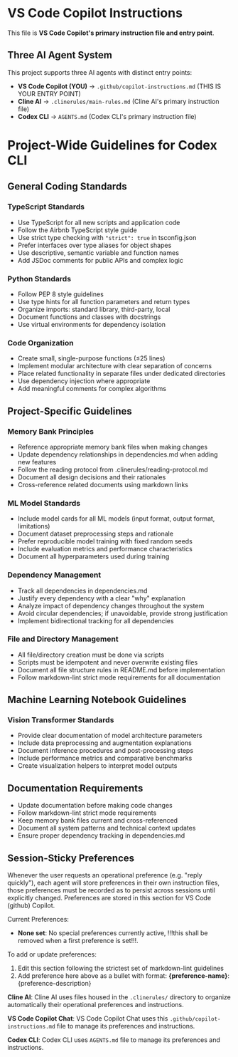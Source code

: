 # VS Code Copilot Instructions

This file is **VS Code Copilot's primary instruction file and entry point**.

## Three AI Agent System

This project supports three AI agents with distinct entry points:
- **VS Code Copilot (YOU)** → `.github/copilot-instructions.md` (THIS IS YOUR ENTRY POINT)
- **Cline AI** → `.clinerules/main-rules.md` (Cline AI's primary instruction file)
- **Codex CLI** → `AGENTS.md` (Codex CLI's primary instruction file)

# Project-Wide Guidelines for Codex CLI

## General Coding Standards

### TypeScript Standards
- Use TypeScript for all new scripts and application code
- Follow the Airbnb TypeScript style guide
- Use strict type checking with `"strict": true` in tsconfig.json
- Prefer interfaces over type aliases for object shapes
- Use descriptive, semantic variable and function names
- Add JSDoc comments for public APIs and complex logic

### Python Standards
- Follow PEP 8 style guidelines
- Use type hints for all function parameters and return types
- Organize imports: standard library, third-party, local
- Document functions and classes with docstrings
- Use virtual environments for dependency isolation

### Code Organization
- Create small, single-purpose functions (≤25 lines)
- Implement modular architecture with clear separation of concerns
- Place related functionality in separate files under dedicated directories
- Use dependency injection where appropriate
- Add meaningful comments for complex algorithms

## Project-Specific Guidelines

### Memory Bank Principles
- Reference appropriate memory bank files when making changes
- Update dependency relationships in dependencies.md when adding new features
- Follow the reading protocol from .clinerules/reading-protocol.md
- Document all design decisions and their rationales
- Cross-reference related documents using markdown links

### ML Model Standards
- Include model cards for all ML models (input format, output format, limitations)
- Document dataset preprocessing steps and rationale
- Prefer reproducible model training with fixed random seeds
- Include evaluation metrics and performance characteristics
- Document all hyperparameters used during training

### Dependency Management
- Track all dependencies in dependencies.md
- Justify every dependency with a clear "why" explanation
- Analyze impact of dependency changes throughout the system
- Avoid circular dependencies; if unavoidable, provide strong justification
- Implement bidirectional tracking for all dependencies

### File and Directory Management
- All file/directory creation must be done via scripts
- Scripts must be idempotent and never overwrite existing files
- Document all file structure rules in README.md before implementation
- Follow markdown-lint strict mode requirements for all documentation

## Machine Learning Notebook Guidelines

### Vision Transformer Standards
- Provide clear documentation of model architecture parameters
- Include data preprocessing and augmentation explanations
- Document inference procedures and post-processing steps
- Include performance metrics and comparative benchmarks
- Create visualization helpers to interpret model outputs

## Documentation Requirements

- Update documentation before making code changes
- Follow markdown-lint strict mode requirements
- Keep memory bank files current and cross-referenced
- Document all system patterns and technical context updates
- Ensure proper dependency tracking in dependencies.md

## Session-Sticky Preferences

Whenever the user requests an operational preference (e.g. "reply
quickly"), each agent will store preferences in their own instruction
files, those preferences must be recorded as to persist across
sessions until explicitly changed. Preferences are stored in this
section for VS Code (github) Copilot.

Current Preferences:
- **None set**: No special preferences currently active, !!!this shall be
  removed when a first preference is set!!!.

To add or update preferences:
1. Edit this section following the strictest set of markdown-lint
   guidelines
2. Add preference here above as a bullet with format:
   **{preference-name}**: {preference-description}

<!-- All agents (Codex-CLI, Cline AI, and VS Code Copilot Chat) must use their own instruction files to manage preferences. -->

**Cline AI**: Cline AI uses files housed in the `.clinerules/`
directory to organize automatically their operational preferences and
instructions.

**VS Code Copilot Chat**: VS Code Copilot Chat uses this
`.github/copilot-instructions.md` file to manage its preferences and
instructions.

**Codex CLI**: Codex CLI uses `AGENTS.md` file to manage its
preferences and instructions.

